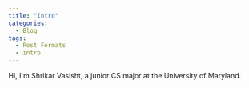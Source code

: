 ```yaml
---
title: "Intro"
categories:
  - Blog
tags:
  - Post Formats
  - intro
---
```


Hi, I'm Shrikar Vasisht, a junior CS major at the University of Maryland. 
